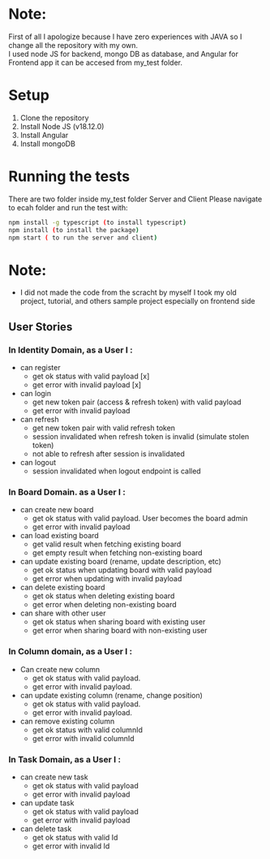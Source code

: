 # Note:
First of all I apologize because I have zero experiences with JAVA so I change all the repository with my own. <br/>
I used node JS for backend, mongo DB as database, and Angular for Frontend app it can be accesed from my_test folder.<br/>

# Setup
1. Clone the repository
2. Install Node JS (v18.12.0)
3. Install Angular
4. Install mongoDB
    
# Running the tests
There are two folder inside my_test folder Server and Client Please navigate to ecah folder and run the test with:
```sh 
npm install -g typescript (to install typescript)
npm install (to install the package)
npm start ( to run the server and client)
```


# Note:
- I did not made the code from the scracht by myself I took my old project, tutorial, and others sample project especially on frontend side <br/>


## User Stories

### In Identity Domain, as a User I :
- can register
  - get ok status with valid payload [x]
  - get error with invalid payload [x]
- can login
  - get new token pair (access & refresh token) with valid payload 
  - get error with invalid payload
- can refresh
  - get new token pair with valid refresh token
  - session invalidated when refresh token is invalid (simulate stolen token)
  - not able to refresh after session is invalidated
- can logout
  - session invalidated when logout endpoint is called

### In Board Domain. as a User I :
- can create new board
  - get ok status with valid payload. User becomes the board admin
  - get error with invalid payload
- can load existing board
  - get valid result when fetching existing board
  - get empty result when fetching non-existing board
- can update existing board (rename, update description, etc)
  - get ok status when updating board with valid payload
  - get error when updating with invalid payload
- can delete existing board
  - get ok status when deleting existing board
  - get error when deleting non-existing board
- can share with other user
  - get ok status when sharing board with existing user
  - get error when sharing board with non-existing user

### In Column domain, as a User I :
- Can create new column
  - get ok status with valid payload.
  - get error with invalid payload.
- can update existing column (rename, change position)
  - get ok status with valid payload.
  - get error with invalid payload.
- can remove existing column
  - get ok status with valid columnId
  - get error with invalid columnId

### In Task Domain, as a User I :
- can create new task
  - get ok status with valid payload
  - get error with invalid payload
- can update task
  - get ok status with valid payload
  - get error with invalid payload
- can delete task
  - get ok status with valid Id
  - get error with invalid Id
